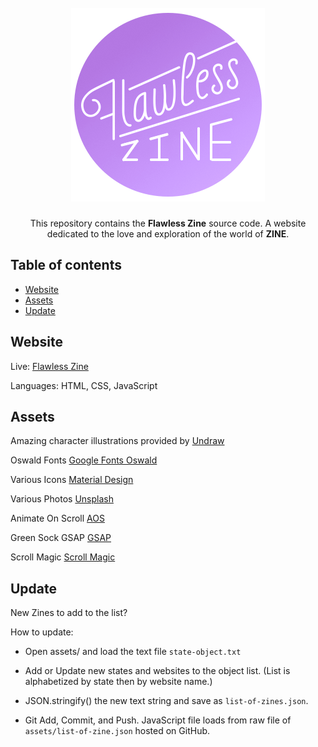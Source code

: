 <h1 align="center">
  <br>
   <img src="https://raw.githubusercontent.com/flawlesshacks/2020.Zinefest/master/assets/logo_purple.png" alt="Logo Flawless Zine" />
  <br>
</h1>

<p align="center">
  This repository contains the <strong>Flawless Zine</strong> source code.
  A website dedicated to the love and exploration of the world of <b>ZINE</b>.
</p>

## Table of contents

  * [Website](#website)
  * [Assets](#assets)
  * [Update](#update)


<h2 id="website">Website</h2>

Live: [Flawless Zine](https://flawlesshacks.github.io/2020.Zinefest/)

Languages:
HTML, CSS, JavaScript

<h2 id="assets">Assets</h2>

Amazing character illustrations provided by [Undraw](https://undraw.co/)

Oswald Fonts [Google Fonts Oswald](https://fonts.google.com/?selection.family=Oswald)

Various Icons [Material Design](https://material.io/)

Various Photos [Unsplash](https://unsplash.com/)

Animate On Scroll [AOS](https://michalsnik.github.io/aos/)

Green Sock GSAP [GSAP](https://greensock.com/gsap/)

Scroll Magic [Scroll Magic](https://scrollmagic.io/)

<h2 id="update">Update</h2>

New Zines to add to the list?

How to update:

- Open assets/ and load the text file `state-object.txt`

- Add or Update new states and websites to the object list. (List is alphabetized by state then by website name.)

- JSON.stringify() the new text string and save as `list-of-zines.json`.

- Git Add, Commit, and Push. JavaScript file loads from raw file of `assets/list-of-zine.json` hosted on GitHub.